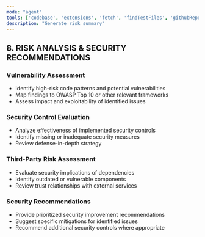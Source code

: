 ```yaml
---
mode: "agent"
tools: ['codebase', 'extensions', 'fetch', 'findTestFiles', 'githubRepo', 'problems', 'search', 'searchResults', 'testFailure', 'usages']
description: "Generate risk summary"
---
```

## 8. RISK ANALYSIS & SECURITY RECOMMENDATIONS

### Vulnerability Assessment
- Identify high-risk code patterns and potential vulnerabilities
- Map findings to OWASP Top 10 or other relevant frameworks
- Assess impact and exploitability of identified issues

### Security Control Evaluation
- Analyze effectiveness of implemented security controls
- Identify missing or inadequate security measures
- Review defense-in-depth strategy

### Third-Party Risk Assessment
- Evaluate security implications of dependencies
- Identify outdated or vulnerable components
- Review trust relationships with external services

### Security Recommendations
- Provide prioritized security improvement recommendations
- Suggest specific mitigations for identified issues
- Recommend additional security controls where appropriate